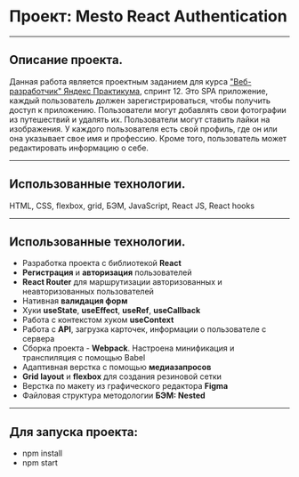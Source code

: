 # Проект: Mesto React Authentication
---
## Описание проекта.
Данная работа является проектным заданием для курса ["Веб-разработчик" Яндекс Практикума](https://practicum.yandex.ru/web/), спринт 12.  Это SPA приложение, каждый пользователь должен зарегистрироваться, чтобы получить доступ к приложению. Пользователи могут добавлять свои фотографии из путешествий и удалять их. Пользователи могут ставить лайки на изображения. У каждого пользователя есть свой профиль, где он или она указывает свое имя и профессию. Кроме того, пользователь может редактировать информацию о себе.

---

## Использованные технологии.
HTML, CSS, flexbox, grid, БЭМ, JavaScript, React JS, React hooks

---


## Использованные технологии.
* Разработка проекта с библиотекой __React__ 
* __Регистрация__ и __авторизация__ пользователей
* __React Router__ для маршрутизации авторизованных и неавторизованных пользователей
* Нативная __валидация форм__
* Хуки __useState__, __useEffect__, __useRef__, __useCallback__
* Работа с контекстом хуком __useContext__
* Работа с __API__, загрузка карточек, информации о пользователе с сервера
* Сборка проекта - __Webpack__. Настроена минификация и транспиляция с помощью Babel
* Адаптивная верстка с помощью __медиазапросов__
* __Grid layout__ и  __flexbox__ для создания резиновой сетки
* Верстка по макету из графического редактора __Figma__
* Файловая структура методологии __БЭМ: Nested__

---
## Для запуска проекта: 
* npm install
* npm start
